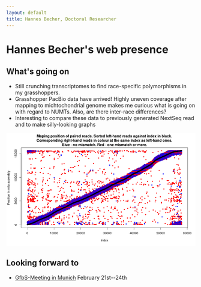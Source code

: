 ```yaml
---
layout: default
title: Hannes Becher, Doctoral Researcher
---
```

		
# Hannes Becher's web presence

## What's going on
* Still crunching transcriptomes to find race-specific polymorphisms in my grasshoppers.
* Grasshopper PacBio data have arrived! Highly uneven coverage after mapping to michtochondrial genome makes me curious what is going on with regard to NUMTs. Also, are there inter-race differences?
* Interesting to compare these data to previously generated NextSeq read and to make silly-looking graphs

![mapping](img/mapping_13.png)

## Looking forward to
* [GfbS-Meeting in Munich](http://www.en.palaeontologie.geowissenschaften.uni-muenchen.de/gfbs2016/index.html) February 21st--24th
